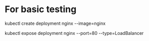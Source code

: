 # For basic testing

kubectl create deployment nginx --image=nginx

kubectl expose deployment nginx --port=80 --type=LoadBalancer
